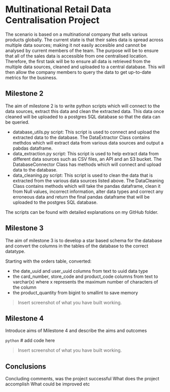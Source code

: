 # Multinational Retail Data Centralisation Project

The scenario is based on a multinational company that sells various products globally. The current state is that their sales data is spread across multiple data sources; making it not easily accesible and cannot be analysed by current members of the team. The purpose will be to ensure that all of the sales data is accessible from one centralised location. Therefore, the first task will be to ensure all data is retrieved from the multiple data sources, cleaned and uploaded to a central database. This will then allow the company members to query the data to get up-to-date metrics for the business. 

## Milestone 2

The aim of milestone 2 is to write python scripts which will connect to the data sources, extract this data and clean the extracted data. This data once cleaned will be uploaded to a postgres SQL database so that the data can be queried. 
 
 - database_utils.py script: This script is used to connect and upload the extracted data to the database. The DataExtractor Class contains methdos which will extract data from various data sources and output a pabdas dataframe.
 - data_extraction.py script: This script is used to help extract data from different data sources such as CSV files, an API and an S3 bucket. The DatabaseConnector Class has methods which will connect and upload data to the database.
 - data_cleaning.py script: This script is used to clean the data that is extracted from the various data sources listed above. The DataCleaning Class contains methods which will take the pandas dataframe, clean it from Null values, incorrect information, alter data types and correct any erroneous data and return the final pandas dataframe that will be uploaded to the postgres SQL database.

 The scripts can be found with detailed explanations on my GitHub folder.

## Milestone 3

The aim of milestone 3 is to develop a star based schema for the database and convert the columns in the tables of the database to the correct datatype.

Starting with the orders table, converted:
- the date_uuid and user_uuid columns from text to uuid data type
- the card_number, store_code and product_code columns from text to varchar(x) where x represents the maximum number of characters of the column
- the product_quantity from bigint to smallint to save memory


> Insert screenshot of what you have built working.

## Milestone 4

Introduce aims of Milestone 4 and describe the aims and outcomes

```python``` # add code here

> Insert screenshot of what you have built working.

## Conclusions

Concluding comments, was the project successful
What does the project accomplish
What could be improved etc 
